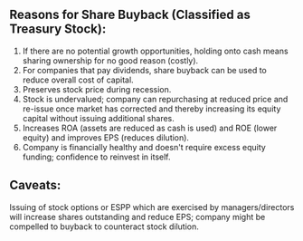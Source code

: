 ## Reasons for Share Buyback (Classified as Treasury Stock):
1) If there are no potential growth opportunities, holding onto cash means sharing ownership for no good reason (costly).
2) For companies that pay dividends, share buyback can be used to reduce overall cost of capital.
3) Preserves stock price during recession.
4) Stock is undervalued; company can repurchasing at reduced price and re-issue once market has corrected and thereby increasing its equity capital without issuing additional shares.
5) Increases ROA (assets are reduced as cash is used) and ROE (lower equity) and improves EPS (reduces dilution).
6) Company is financially healthy and doesn't require excess equity funding; confidence to reinvest in itself.

## Caveats:
Issuing of stock options or ESPP which are exercised by managers/directors will increase shares outstanding and reduce EPS; company might be compelled to buyback to counteract stock dilution.
